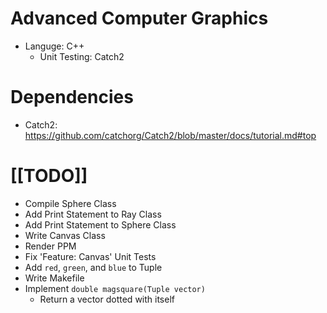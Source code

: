 # Advanced Computer Graphics
- Languge: C++
  - Unit Testing: Catch2

# Dependencies
- Catch2: https://github.com/catchorg/Catch2/blob/master/docs/tutorial.md#top

# [[TODO]]
- Compile Sphere Class
- Add Print Statement to Ray Class
- Add Print Statement to Sphere Class
- Write Canvas Class
- Render PPM
- Fix 'Feature: Canvas' Unit Tests
- Add `red`, `green`, and `blue` to Tuple
- Write Makefile
- Implement `double magsquare(Tuple vector)`
  - Return a vector dotted with itself
